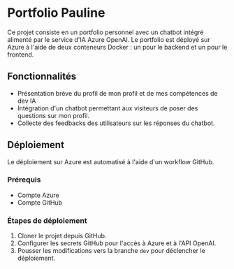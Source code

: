 # Portfolio Pauline

Ce projet consiste en un portfolio personnel avec un chatbot intégré alimenté par le service d'IA Azure OpenAI. Le portfolio est déployé sur Azure à l'aide de deux conteneurs Docker : un pour le backend et un pour le frontend.

## Fonctionnalités

- Présentation brève du profil de mon profil et de mes compétences de dev IA
- Intégration d'un chatbot permettant aux visiteurs de poser des questions sur mon profil.
- Collecte des feedbacks des utilisateurs sur les réponses du chatbot.

## Déploiement

Le déploiement sur Azure est automatisé à l'aide d'un workflow GitHub.

### Prérequis

- Compte Azure
- Compte GitHub

### Étapes de déploiement

1. Cloner le projet depuis GitHub.
2. Configurer les secrets GitHub pour l'accès à Azure et à l'API OpenAI.
3. Pousser les modifications vers la branche `dev` pour déclencher le déploiement.